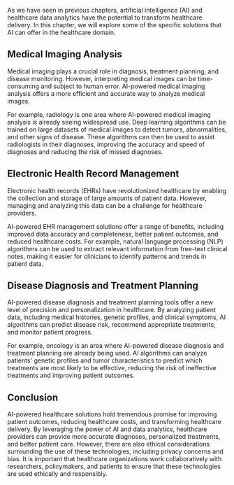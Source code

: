 
As we have seen in previous chapters, artificial intelligence (AI) and healthcare data analytics have the potential to transform healthcare delivery. In this chapter, we will explore some of the specific solutions that AI can offer in the healthcare domain.

Medical Imaging Analysis
------------------------

Medical imaging plays a crucial role in diagnosis, treatment planning, and disease monitoring. However, interpreting medical images can be time-consuming and subject to human error. AI-powered medical imaging analysis offers a more efficient and accurate way to analyze medical images.

For example, radiology is one area where AI-powered medical imaging analysis is already seeing widespread use. Deep learning algorithms can be trained on large datasets of medical images to detect tumors, abnormalities, and other signs of disease. These algorithms can then be used to assist radiologists in their diagnoses, improving the accuracy and speed of diagnoses and reducing the risk of missed diagnoses.

Electronic Health Record Management
-----------------------------------

Electronic health records (EHRs) have revolutionized healthcare by enabling the collection and storage of large amounts of patient data. However, managing and analyzing this data can be a challenge for healthcare providers.

AI-powered EHR management solutions offer a range of benefits, including improved data accuracy and completeness, better patient outcomes, and reduced healthcare costs. For example, natural language processing (NLP) algorithms can be used to extract relevant information from free-text clinical notes, making it easier for clinicians to identify patterns and trends in patient data.

Disease Diagnosis and Treatment Planning
----------------------------------------

AI-powered disease diagnosis and treatment planning tools offer a new level of precision and personalization in healthcare. By analyzing patient data, including medical histories, genetic profiles, and clinical symptoms, AI algorithms can predict disease risk, recommend appropriate treatments, and monitor patient progress.

For example, oncology is an area where AI-powered disease diagnosis and treatment planning are already being used. AI algorithms can analyze patients' genetic profiles and tumor characteristics to predict which treatments are most likely to be effective, reducing the risk of ineffective treatments and improving patient outcomes.

Conclusion
----------

AI-powered healthcare solutions hold tremendous promise for improving patient outcomes, reducing healthcare costs, and transforming healthcare delivery. By leveraging the power of AI and data analytics, healthcare providers can provide more accurate diagnoses, personalized treatments, and better patient care. However, there are also ethical considerations surrounding the use of these technologies, including privacy concerns and bias. It is important that healthcare organizations work collaboratively with researchers, policymakers, and patients to ensure that these technologies are used ethically and responsibly.
